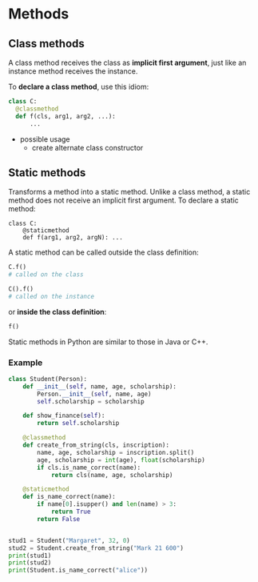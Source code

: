 # Methods
## Class methods
A class method receives the class as **implicit first argument**,
just like an instance method receives the instance.

To **declare a class method**, use this idiom:
```python
class C:
  @classmethod
  def f(cls, arg1, arg2, ...):
      ...
```
- possible usage 
  - create alternate class constructor

## Static methods

Transforms a method into a static method.
Unlike a class method, a static method does not receive
an implicit first argument.
To declare a static method:

```
class C:
    @staticmethod
    def f(arg1, arg2, argN): ...
```

A static method can be called outside the class definition:

```python 
C.f()
# called on the class
```
```python 
C().f()
# called on the instance
```


or  **inside the class definition**:
```python
f()
```

Static methods in Python are similar to those in Java or C++.


### Example

```python
class Student(Person):
    def __init__(self, name, age, scholarship):
        Person.__init__(self, name, age)
        self.scholarship = scholarship

    def show_finance(self):
        return self.scholarship

    @classmethod
    def create_from_string(cls, inscription):
        name, age, scholarship = inscription.split()
        age, scholarship = int(age), float(scholarship)
        if cls.is_name_correct(name):
            return cls(name, age, scholarship)

    @staticmethod
    def is_name_correct(name):
        if name[0].isupper() and len(name) > 3:
            return True
        return False


stud1 = Student("Margaret", 32, 0)
stud2 = Student.create_from_string("Mark 21 600")
print(stud1)
print(stud2)
print(Student.is_name_correct("alice"))
```



